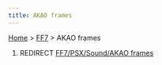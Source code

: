 ```yaml
---
title: AKAO frames
---
```


[Home](/ff7-flat-wiki/Main%20Page.md) > [FF7](/ff7-flat-wiki/FF7.md) > AKAO frames

1.  REDIRECT [FF7/PSX/Sound/AKAO frames][]

  [FF7/PSX/Sound/AKAO frames]: /ff7-flat-wiki/FF7/PSX/Sound/AKAO%20frames.md "wikilink"
